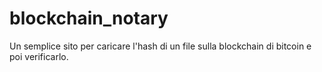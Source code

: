 # blockchain_notary
Un semplice sito per caricare l'hash di un file sulla blockchain di bitcoin e poi verificarlo.
